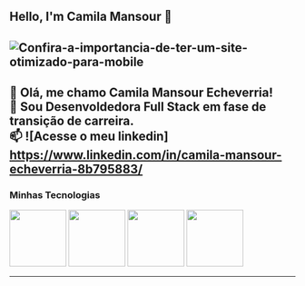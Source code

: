 ## Hello, I'm Camila Mansour 👋

![Confira-a-importancia-de-ter-um-site-otimizado-para-mobile](https://github.com/camilamansour/camilamansour/assets/166460205/47772b09-ab74-48c2-911f-46e77b466db8)
------------
🌟 Olá, me chamo Camila Mansour Echeverria!</br>
💬 Sou Desenvoldedora Full Stack em fase de transição de carreira.</br>
📫 ![Acesse o meu linkedin] https://www.linkedin.com/in/camila-mansour-echeverria-8b795883/ </br>
-----------
### Minhas Tecnologias
<img src="https://cdn.jsdelivr.net/gh/devicons/devicon@latest/icons/trêsdsmax/trêsdsmax-original.svg" width="100px">
<img src="https://cdn.jsdelivr.net/gh/devicons/devicon@latest/icons/trêsdsmax/trêsdsmax-original.svg" width="100px">
<img src="https://cdn.jsdelivr.net/gh/devicons/devicon@latest/icons/trêsdsmax/trêsdsmax-original.svg" width="100px">
<img src="https://cdn.jsdelivr.net/gh/devicons/devicon@latest/icons/trêsdsmax/trêsdsmax-original.svg" width="100px">
          
------------

          

<!--
**camilamansour/camilamansour** is a ✨ _special_ ✨ repository because its `README.md` (this file) appears on your GitHub profile.

Here are some ideas to get you started:

- 🔭 I’m currently working on ...
- 🌱 I’m currently learning ...
- 👯 I’m looking to collaborate on ...
- 🤔 I’m looking for help with ...
- 💬 Ask me about ...
- 📫 How to reach me: ...
- 😄 Pronouns: ...
- ⚡ Fun fact: ...
-->
